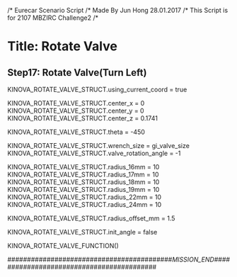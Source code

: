 /* Eurecar Scenario Script 
/* Made By Jun Hong 28.01.2017
/* This Script is for 2107 MBZIRC Challenge2
/*

# Title: Rotate Valve

## Step17: Rotate Valve(Turn Left)
 
KINOVA_ROTATE_VALVE_STRUCT.using_current_coord = true

KINOVA_ROTATE_VALVE_STRUCT.center_x = 0
KINOVA_ROTATE_VALVE_STRUCT.center_y = 0
KINOVA_ROTATE_VALVE_STRUCT.center_z = 0.1741

KINOVA_ROTATE_VALVE_STRUCT.theta = -450

KINOVA_ROTATE_VALVE_STRUCT.wrench_size = gi_valve_size
KINOVA_ROTATE_VALVE_STRUCT.valve_rotation_angle = -1

KINOVA_ROTATE_VALVE_STRUCT.radius_16mm = 10
KINOVA_ROTATE_VALVE_STRUCT.radius_17mm = 10
KINOVA_ROTATE_VALVE_STRUCT.radius_18mm = 10
KINOVA_ROTATE_VALVE_STRUCT.radius_19mm = 10
KINOVA_ROTATE_VALVE_STRUCT.radius_22mm = 10
KINOVA_ROTATE_VALVE_STRUCT.radius_24mm = 10

KINOVA_ROTATE_VALVE_STRUCT.radius_offset_mm = 1.5

KINOVA_ROTATE_VALVE_STRUCT.init_angle = false

KINOVA_ROTATE_VALVE_FUNCTION()

##########################################_MISSION_END_##########################################
